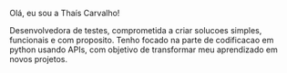 Olá, eu sou a Thaís Carvalho!

Desenvolvedora de testes, comprometida a criar solucoes simples, funcionais e com proposito.
Tenho focado na parte de codificacao em python usando APIs, com objetivo de transformar meu aprendizado em novos projetos.
